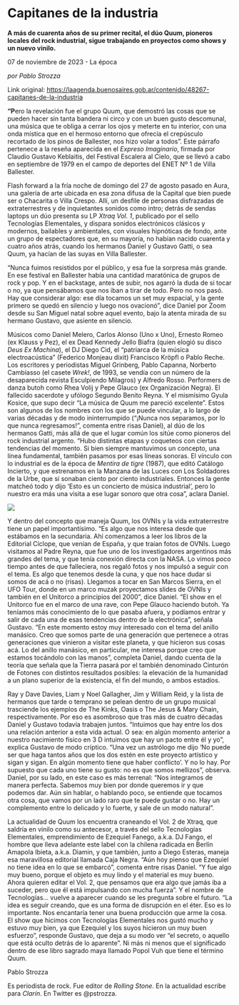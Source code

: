# Capitanes de la industria

**A más de cuarenta años de su primer recital, el dúo Quum, pioneros locales del rock industrial, sigue trabajando en proyectos como shows y un nuevo vinilo.**

07 de noviembre de 2023 - La época

_por Pablo Strozza_

Link original: https://laagenda.buenosaires.gob.ar/contenido/48267-capitanes-de-la-industria



**“P**ero la revelación fue el grupo Quum, que demostró las cosas que se pueden hacer sin tanta bandera ni circo y con un buen gusto descomunal, una música que te obliga a cerrar los ojos y meterte en tu interior, con una onda mística que en el hermoso entorno que ofrecía el crepúsculo recortado de los pinos de Ballester, nos hizo volar a todos”. Este párrafo pertenece a la reseña aparecida en el *Expreso Imaginario*, firmada por Claudio Gustavo Keblaitis, del Festival Escalera al Cielo, que se llevó a cabo en septiembre de 1979 en el campo de deportes del ENET Nº 1 de Villa Ballester.




Flash forward a la fría noche de domingo del 27 de agosto pasado en Aura, una galería de arte ubicada en esa zona difusa de la Capital que bien puede ser o Chacarita o Villa Crespo. Allí, un desfile de personas disfrazadas de extraterrestres y de inquietantes sonidos como intro; detrás de sendas laptops un dúo presenta su LP *Xtraq Vol. 1*, publicado por el sello Tecnologías Elementales, y dispara sonidos electrónicos clásicos y modernos, bailables y ambientales, con visuales hipnóticas de fondo, ante un grupo de espectadores que, en su mayoría, no habían nacido cuarenta y cuatro años atrás, cuando los hermanos Daniel y Gustavo Gatti, o sea Quum, ya hacían de las suyas en Villa Ballester.




“Nunca fuimos resistidos por el público, y esa fue la sorpresa más grande. En ese festival en Ballester había una cantidad maratónica de grupos de rock y pop. Y en el backstage, antes de subir, nos agarró la duda de si tocar o no, ya que pensábamos que nos iban a tirar de todo. Pero no nos pasó. Hay que considerar algo: ese día tocamos un set muy espacial, y la gente primero se quedó en silencio y luego nos ovacionó”, dice Daniel por Zoom desde su San Miguel natal sobre aquel evento, bajo la atenta mirada de su hermano Gustavo, que asiente en silencio.




Músicos como Daniel Melero, Carlos Alonso (Uno x Uno), Ernesto Romeo (ex Klauss y Pez), el ex Dead Kennedy Jello Biafra (quien elogió su disco *Deus Ex Machina*), el DJ Diego Cid, el “patriarca de la música electroacústica” (Federico Monjeau dixit) Francisco Kröpfl o Pablo Reche. Los escritores y periodistas Miguel Grinberg, Pablo Capanna, Norberto Cambiasso (el casete *Wrek!*, de 1993, se vendía con un número de la desaparecida revista Esculpiendo Milagros) y Alfredo Rosso. Performers de danza butoh como Rhea Volij y Pepe Glauco (ex Organización Negra). El fallecido sacerdote y ufólogo Segundo Benito Reyna. Y el mismísimo Gyula Kosice, que supo decir “La música de Quum me pareció excelente”. Estos son algunos de los nombres con los que se puede vincular, a lo largo de varias décadas y de modo ininterrumpido (“¡Nunca nos separamos, por lo que nunca regresamos!”, comenta entre risas Daniel), al dúo de los hermanos Gatti, más allá de que el lugar común los sitúe como pioneros del rock industrial argento. “Hubo distintas etapas y coqueteos con ciertas tendencias del momento. Si bien siempre mantuvimos un concepto, una línea fundamental, también pasamos por esas líneas sonoras. El vínculo con lo industrial es de la época de *Mentira de tigre* (1987), que editó Catálogo Incierto, y que estrenamos en la Manzana de las Luces con Los Soldadores de la Urbe, que sí sonaban ciento por ciento industriales. Entonces la gente matcheó todo y dijo ‘Esto es un concierto de música industrial’, pero lo nuestro era más una visita a ese lugar sonoro que otra cosa”, aclara Daniel.




![](https://cdn.feater.me/files/images/2927599/fe4caf56-0cf3-4ff8-9c06-668c98ee25ea.png)




Y dentro del concepto que maneja Quum, los OVNIs y la vida extraterrestre tiene un papel importantísimo. “Es algo que nos interesa desde que estábamos en la secundaria. Ahí comenzamos a leer los libros de la Editorial Cíclope, que venían de España, y que traían fotos de OVNIs. Luego visitamos al Padre Reyna, que fue uno de los investigadores argentinos más grandes del tema, y que tenía conexión directa con la NASA. Lo vimos poco tiempo antes de que falleciera, nos regaló fotos y nos impulsó a seguir con el tema. Es algo que tenemos desde la cuna, y que nos hace dudar si somos de acá o no (risas). Llegamos a tocar en San Marcos Sierra, en el UFO Tour, donde en un marco muzak proyectamos slides de OVNIs y también en el Unitorco a principios del 2000”, dice Daniel. “El show en el Unitorco fue en el marco de una rave, con Pepe Glauco haciendo butoh. Ya teníamos más conocimiento de lo que pasaba afuera, y podíamos entrar y salir de cada una de esas tendencias dentro de la electrónica”, señala Gustavo. “En este momento estoy muy interesado con el tema del anillo manásico. Creo que somos parte de una generación que pertenece a otras generaciones que vinieron a visitar este planeta, y que hicieron sus cosas acá. Lo del anillo manásico, en particular, me interesa porque creo que estamos tocándolo con las manos”, completa Daniel, dando cuenta de la teoría que señala que la Tierra pasará por el también denominado Cinturón de Fotones con distintos resultados posibles: la elevación de la humanidad a un plano superior de la existencia, el fin del mundo, o ambos estadios.




Ray y Dave Davies, Liam y Noel Gallagher, Jim y William Reid, y la lista de hermanos que tarde o temprano se pelean dentro de un grupo musical trasciende los ejemplos de The Kinks, Oasis o The Jesus & Mary Chain, respectivamente. Por eso es asombroso que tras más de cuatro décadas Daniel y Gustavo todavía trabajen juntos. “Intuimos que hay entre los dos una relación anterior a esta vida actual. O sea: en algún momento anterior a nuestro nacimiento físico en 3 D intuimos que hay un pacto entre él y yo”, explica Gustavo de modo críptico. “Una vez un astrólogo me dijo ‘No puede ser que haga tantos años que los dos estén en este proyecto artístico y sigan y sigan. En algún momento tiene que haber conflicto’. Y no lo hay. Por supuesto que cada uno tiene su gusto: no es que somos mellizos”, observa. Daniel, por su lado, en este caso es más terrenal: “Nos integramos de manera perfecta. Sabemos muy bien por donde queremos ir y que podemos dar. Aún sin hablar, o hablando poco, se entiende que tocamos otra cosa, que vamos por un lado raro que te puede gustar o no. Hay un complemento entre lo delicado y lo fuerte, y sale de un modo natural”.




La actualidad de Quum los encuentra craneando el Vol. 2 de Xtraq, que saldría en vinilo como su antecesor, a través del sello Tecnologías Elementales, emprendimiento de Ezequiel Fanego, a.k.a. DJ Fango, el hombre que lleva adelante este label con la chilena radicada en Berlín Amapola Ibieta, a.k.a. Diamin, y que también, junto a Diego Esteras, maneja esa maravillosa editorial llamada Caja Negra. “Aún hoy pienso que Ezequiel no tiene idea en lo que se embarcó”, comenta entre risas Daniel. “Y fue algo muy bueno, porque el objeto es muy lindo y el material es muy bueno. Ahora quieren editar el Vol. 2, que pensamos que era algo que jamás iba a suceder, pero que él está impulsando con mucha fuerza”. Y el nombre de Tecnologías… vuelve a aparecer cuando se les pregunta sobre el futuro. “La idea es seguir creando, que es una forma de disrupción en el éter. Eso es lo importante. Nos encantaría tener una buena producción que arme la cosa. El show que hicimos con Tecnologías Elementales nos gustó mucho y estuvo muy bien, ya que Ezequiel y los suyos hicieron un muy buen esfuerzo”, responde Gustavo, que deja a su modo ver “el secreto, o aquello que está oculto detrás de lo aparente”. Ni más ni menos que el significado dentro de ese libro sagrado maya llamado Popol Vuh que tiene el término Quum.




Pablo Strozza




Es periodista de rock. Fue editor de *Rolling Stone*. En la actualidad escribe para *Clarín*. En Twitter es @pstrozza.



